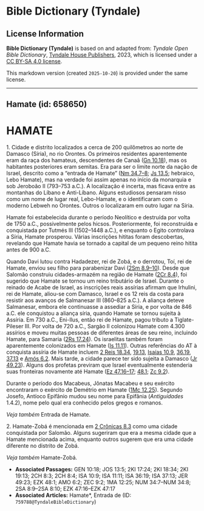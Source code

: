 # Bible Dictionary (Tyndale)

## License Information

**Bible Dictionary (Tyndale)** is based on and adapted from: _Tyndale Open Bible Dictionary_, [Tyndale House Publishers](https://tyndaleopenresources.com/), 2023, which is licensed under a [CC BY-SA 4.0 license](https://creativecommons.org/licenses/by-sa/4.0/legalcode.en).

This markdown version (created `2025-10-20`) is provided under the same license.



--------------------------------

## Hamate (id: 658650)

HAMATE
======

1\. Cidade e distrito localizados a cerca de 200 quilômetros ao norte de Damasco (Síria), no rio Orontes. Os primeiros residentes aparentemente eram da raça dos hamateus, descendentes de Canaã ([Gn 10\.18](https://ref.ly/Gen10:18)), mas os habitantes posteriores eram semitas. Era para ser o limite norte da nação de Israel, descrito como a “entrada de Hamate” ([Nm 34\.7–8](https://ref.ly/Num34:7-Num34:8); [Js 13\.5](https://ref.ly/Josh13:5); hebraico, Lebo Hamate), mas na verdade foi assim apenas no início da monarquia e sob Jeroboão II (793–753 a.C.). A localização é incerta, mas ficava entre as montanhas do Líbano e Anti\-Líbano. Alguns estudiosos pensaram nisso como um nome de lugar real, Lebo\-Hamate, e o identificaram com o moderno Lebweh no Orontes. Outros o localizaram em outro lugar na Síria.

Hamate foi estabelecida durante o período Neolítico e destruída por volta de 1750 a.C., possivelmente pelos hicsos. Posteriormente, foi reconstruída e conquistada por Tutmés III (1502–1448 a.C.), e enquanto o Egito controlava a Síria, Hamate prosperou. Várias inscrições hititas foram descobertas, revelando que Hamate havia se tornado a capital de um pequeno reino hitita antes de 900 a.C.

Quando Davi lutou contra Hadadezer, rei de Zobá, e o derrotou, Toí, rei de Hamate, enviou seu filho para parabenizar Davi ([2Sm 8\.9–10](https://ref.ly/2Sam8:9-2Sam8:10)). Desde que Salomão construiu cidades\-armazém na região de Hamate ([2Cr 8\.4](https://ref.ly/2Chr8:4)), foi sugerido que Hamate se tornou um reino tributário de Israel. Durante o reinado de Acabe de Israel, as inscrições reais assírias afirmam que Irhulini, rei de Hamate, aliou\-se com Damasco, Israel e os 12 reis da costa para resistir aos avanços de Salmanesar III (860–825 a.C.). A aliança deteve Salmanesar, embora ele continuasse a assediar a Síria, e por volta de 846 a.C. ele conquistou a aliança síria, quando Hamate se tornou sujeita à Assíria. Em 730 a.C., Eni\-Ilus, então rei de Hamate, pagou tributo a Tiglate\-Pileser III. Por volta de 720 a.C., Sargão II colonizou Hamate com 4\.300 assírios e moveu muitas pessoas de diferentes áreas de seu reino, incluindo Hamate, para Samaria ([2Rs 17\.24](https://ref.ly/2Kgs17:24)). Os israelitas também foram aparentemente colonizados em Hamate ([Is 11\.11](https://ref.ly/Isa11:11)). Outras referências do AT à conquista assíria de Hamate incluem [2 Reis 18\.34](https://ref.ly/2Kgs18:34), [19\.13](https://ref.ly/2Kgs19:13), [Isaías 10\.9](https://ref.ly/Isa10:9), [36\.19](https://ref.ly/Isa36:19), [37\.13](https://ref.ly/Isa37:13) e [Amós 6\.2](https://ref.ly/Amos6:2). Mais tarde, a cidade parece ter sido sujeita a Damasco ([Jr 49\.23](https://ref.ly/Jer49:23)). Alguns dos profetas previram que Israel eventualmente estenderia suas fronteiras novamente até Hamate ([Ez 47\.16–17](https://ref.ly/Ezek47:16-Ezek47:17); [48\.1](https://ref.ly/Ezek48:1); [Zc 9\.2](https://ref.ly/Zech9:2)).

Durante o período dos Macabeus, Jônatas Macabeu e seu exército encontraram o exército de Demétrio em Hamate ([1Mc 12\.25](https://ref.ly/1Macc12:25)). Segundo Josefo, Antíoco Epifânio mudou seu nome para Epifânia (*Antiguidades* 1\.4\.2\), nome pelo qual era conhecido pelos gregos e romanos.

*Veja também* Entrada de Hamate.

2\. Hamate\-Zobá é mencionada em [2 Crônicas 8\.3](https://ref.ly/2Chr8:3) como uma cidade conquistada por Salomão. Alguns sugeriram que era a mesma cidade que a Hamate mencionada acima, enquanto outros sugerem que era uma cidade diferente no distrito de Zobá.

*Veja também* Hamate\-Zobá.

* **Associated Passages:** GEN 10:18; JOS 13:5; 2KI 17:24; 2KI 18:34; 2KI 19:13; 2CH 8:3; 2CH 8:4; ISA 10:9; ISA 11:11; ISA 36:19; ISA 37:13; JER 49:23; EZK 48:1; AMO 6:2; ZEC 9:2; 1MA 12:25; NUM 34:7–NUM 34:8; 2SA 8:9–2SA 8:10; EZK 47:16–EZK 47:17
* **Associated Articles:** Hamate*, Entrada de (ID: `759788@TyndaleBibleDictionary`)

